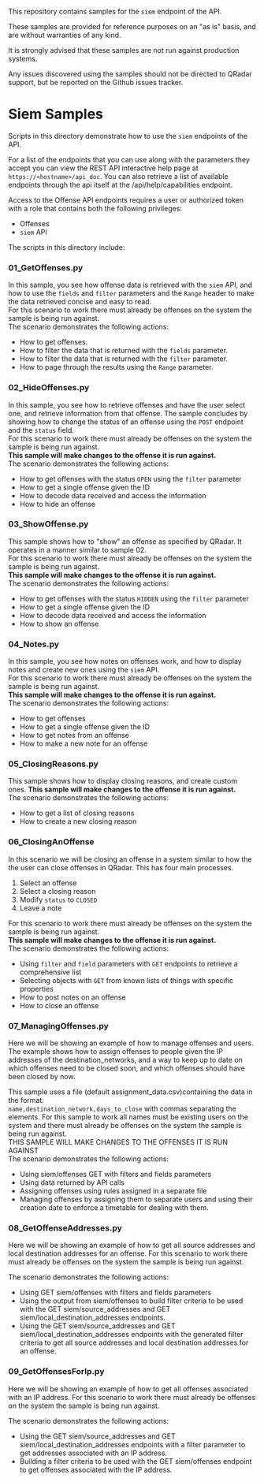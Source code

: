 This repository contains samples for the `siem` endpoint of the API.

These samples are provided for reference purposes on an "as is" basis, and are without warranties of any kind.

It is strongly advised that these samples are not run against production systems.

Any issues discovered using the samples should not be directed to QRadar support, but be reported on the Github issues tracker.

# Siem Samples
Scripts in this directory demonstrate how to use the `siem` endpoints of the API.


For a list of the endpoints that you can use along with the parameters they
accept you can view the REST API interactive help page at
`https://<hostname>/api_doc`.  You can also retrieve a list of available
endpoints through the api itself at the /api/help/capabilities endpoint.


Access to the Offense API endpoints requires a user or authorized token with a
role that contains both the following privileges:

 * Offenses
 * `siem` API


The scripts in this directory include:

### 01_GetOffenses.py
In this sample, you see how offense data is retrieved with the `siem` API, and how to use
the `fields` and `filter` parameters and the `Range` header to make the data retrieved concise
and easy to read.  
For this scenario to work there must already be offenses on the system the
sample is being run against.  
The scenario demonstrates the following actions:

- How to get offenses.
- How to filter the data that is returned with the `fields` parameter.
- How to filter the data that is returned with the `filter` parameter.
- How to page through the results using the `Range` parameter.

### 02_HideOffenses.py
In this sample, you see how to retrieve offenses and have the user select one, and
retrieve information from that offense. The sample concludes by showing how to change
the status of an offense using the `POST` endpoint and the `status` field.  
For this scenario to work there must already be offenses on the system the
sample is being run against.  
**This sample will make changes to the offense it is run against.**  
The scenario demonstrates the following actions:

- How to get offenses with the status `OPEN` using the `filter` parameter
- How to get a single offense given the ID
- How to decode data received and access the information
- How to hide an offense

### 03_ShowOffense.py
This sample shows how to "show" an offense as specified by QRadar. It operates in
a manner similar to sample 02.  
For this scenario to work there must already be offenses on the system the
sample is being run against.  
**This sample will make changes to the offense it is run against.**  
The scenario demonstrates the following actions:

- How to get offenses with the status `HIDDEN` using the `filter` parameter
- How to get a single offense given the ID
- How to decode data received and access the information
- How to show an offense

### 04_Notes.py
In this sample, you see how notes on offenses work, and how to display notes and
create new ones using the `siem` API.  
For this scenario to work there must already be offenses on the system the
sample is being run against.  
**This sample will make changes to the offense it is run against.**  
The scenario demonstrates the following actions:

- How to get offenses
- How to get a single offense given the ID
- How to get notes from an offense
- How to make a new note for an offense

### 05_ClosingReasons.py
This sample shows how to display closing reasons, and create custom ones.
**This sample will make changes to the offense it is run against.**  
The scenario demonstrates the following actions:

- How to get a list of closing reasons
- How to create a new closing reason

### 06_ClosingAnOffense
In this scenario we will be closing an offense in a system similar to how the
the user can close offenses in QRadar. This has four main processes.

  1. Select an offense
  2. Select a closing reason
  3. Modify `status` to `CLOSED`
  4. Leave a note

For this scenario to work there must already be offenses on the system the
sample is being run against.  
**This sample will make changes to the offense it is run against.**  
The scenario demonstrates the following actions:

- Using `filter` and `field` parameters with `GET` endpoints to retrieve a comprehensive list
- Selecting objects with `GET` from known lists of things with specific properties
- How to post notes on an offense
- How to close an offense

### 07_ManagingOffenses.py
Here we will be showing an example of how to manage offenses and users. 
The example shows how to assign offenses to people given the IP addresses
of the destination_networks, and a way to keep up to date on which offenses
need to be closed soon, and which offenses should have been closed by now.

This sample uses a file (default assignment_data.csv)containing the data 
in the format:  
`name,destination_network,days_to_close`
with commas separating the elements.
For this sample to work all names must be existing users on the system
and there must already be offenses on the system the
sample is being run against.  
THIS SAMPLE WILL MAKE CHANGES TO THE OFFENSES IT IS RUN AGAINST  
The scenario demonstrates the following actions:

- Using siem/offenses GET with filters and fields parameters
- Using data returned by API calls
- Assigning offenses using rules assigned in a separate file
- Managing offenses by assigning them to separate users and using their creation date to enforce a timetable for dealing with them.

### 08_GetOffenseAddresses.py
Here we will be showing an example of how to get all source addresses and
local destination addresses for an offense. For this scenario to work there
must already be offenses on the system the sample is being run against.

The scenario demonstrates the following actions:
 - Using GET siem/offenses with filters and fields parameters
 - Using the output from siem/offenses to build filter criteria to be used
   with the GET siem/source_addresses and GET
   siem/local_destination_addresses endpoints.
 - Using the GET siem/source_addresses and GET
   siem/local_destination_addresses endpoints with the generated filter
   criteria to get all source addresses and local destination addresses for
   an offense.

### 09_GetOffensesForIp.py
Here we will be showing an example of how to get all offenses associated with
an IP address. For this scenario to work there must already be offenses on
the system the sample is being run against.

The scenario demonstrates the following actions:
 - Using the GET siem/source_addresses and GET
   siem/local_destination_addresses endpoints with a filter parameter to get
   addresses associated with an IP address.
 - Building a filter criteria to be used with the GET siem/offenses endpoint
   to get offenses associated with the IP address.

